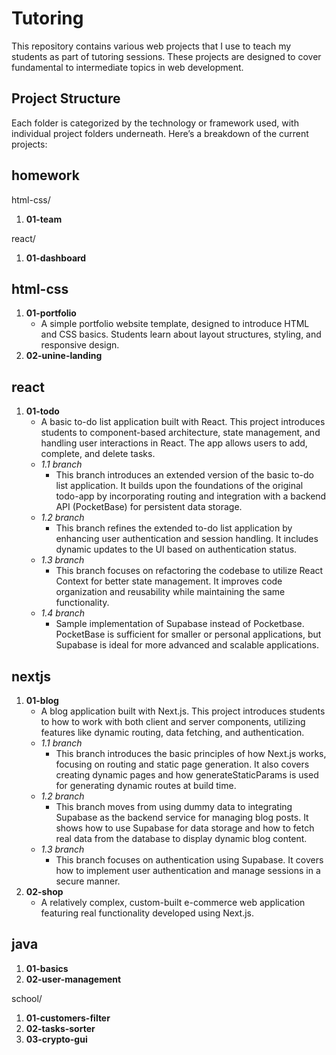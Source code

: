 # Tutoring

This repository contains various web projects that I use to teach my students as part of tutoring sessions. These projects are designed to cover fundamental to intermediate topics in web development.

## Project Structure

Each folder is categorized by the technology or framework used, with individual project folders underneath. Here’s a breakdown of the current projects:

## homework

html-css/

1. **01-team**

react/

1. **01-dashboard**

## html-css

1. **01-portfolio**
   - A simple portfolio website template, designed to introduce HTML and CSS basics. Students learn about layout structures, styling, and responsive design.
2. **02-unine-landing**

## react

1. **01-todo**
   - A basic to-do list application built with React. This project introduces students to component-based architecture, state management, and handling user interactions in React. The app allows users to add, complete, and delete tasks.
   - _1.1 branch_
     - This branch introduces an extended version of the basic to-do list application. It builds upon the foundations of the original todo-app by incorporating routing and integration with a backend API (PocketBase) for persistent data storage.
   - _1.2 branch_
     - This branch refines the extended to-do list application by enhancing user authentication and session handling. It includes dynamic updates to the UI based on authentication status.
   - _1.3 branch_
     - This branch focuses on refactoring the codebase to utilize React Context for better state management. It improves code organization and reusability while maintaining the same functionality.
   - _1.4 branch_
     - Sample implementation of Supabase instead of Pocketbase. PocketBase is sufficient for smaller or personal applications, but Supabase is ideal for more advanced and scalable applications.

## nextjs

1. **01-blog**
   - A blog application built with Next.js. This project introduces students to how to work with both client and server components, utilizing features like dynamic routing, data fetching, and authentication.
   - _1.1 branch_
     - This branch introduces the basic principles of how Next.js works, focusing on routing and static page generation. It also covers creating dynamic pages and how generateStaticParams is used for generating dynamic routes at build time.
   - _1.2 branch_
     - This branch moves from using dummy data to integrating Supabase as the backend service for managing blog posts. It shows how to use Supabase for data storage and how to fetch real data from the database to display dynamic blog content.
   - _1.3 branch_
     - This branch focuses on authentication using Supabase. It covers how to implement user authentication and manage sessions in a secure manner.
2. **02-shop**
   - A relatively complex, custom-built e-commerce web application featuring real functionality developed using Next.js.

## java

1. **01-basics**
2. **02-user-management**

school/

1. **01-customers-filter**
2. **02-tasks-sorter**
3. **03-crypto-gui**
